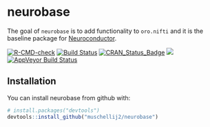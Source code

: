 
<!-- README.md is generated from README.Rmd. Please edit that file -->

# neurobase

The goal of `neurobase` is to add functionality to `oro.nifti` and it is
the baseline package for [Neuroconductor](https://neuroconductor.org/).

<!-- badges: start -->

[![R-CMD-check](https://github.com/muschellij2/neurobase/workflows/R-CMD-check/badge.svg)](https://github.com/muschellij2/neurobase/actions)
[![Build
Status](https://travis-ci.org/muschellij2/neurobase.svg?branch=master)](https://travis-ci.org/muschellij2/neurobase)
[![CRAN_Status_Badge](http://www.r-pkg.org/badges/version/neurobase)](https://cran.r-project.org/package=neurobase)
[![](http://cranlogs.r-pkg.org/badges/grand-total/neurobase)](https://cran.r-project.org/package=neurobase)
[![AppVeyor Build
Status](https://ci.appveyor.com/api/projects/status/github/muschellij2/neurobase?branch=master&svg=true)](https://ci.appveyor.com/project/muschellij2/neurobase)
<!-- badges: end -->

## Installation

You can install neurobase from github with:

``` r
# install.packages("devtools")
devtools::install_github("muschellij2/neurobase")
```
